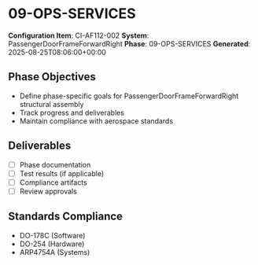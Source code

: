 # 09-OPS-SERVICES

**Configuration Item**: CI-AF112-002
**System**: PassengerDoorFrameForwardRight
**Phase**: 09-OPS-SERVICES
**Generated**: 2025-08-25T08:06:00+00:00

## Phase Objectives
- Define phase-specific goals for PassengerDoorFrameForwardRight structural assembly
- Track progress and deliverables
- Maintain compliance with aerospace standards

## Deliverables
- [ ] Phase documentation
- [ ] Test results (if applicable)
- [ ] Compliance artifacts
- [ ] Review approvals

## Standards Compliance
- DO-178C (Software)
- DO-254 (Hardware)
- ARP4754A (Systems)

